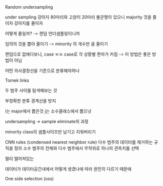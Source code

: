 Random undersampling

under sampling
강아지 80마리와 고양이 20마리 불균형이 있으니
majority 것을 줄이자 강아지를 줄이자

어떻게 줄일까?
-> 랜덤 언더샘플링이니까

임의의 것을 뽑아 줄이기 -> minority 의 개수만 큼 줄이기

랜덤으로 없애다보니, case ㅠㅛ case로 각 상황별 편차가 커짐
-> 이 방법은 좋은 방법이 아님

어떤 의사결정선을 기준으로 분류해야하나

Tomek links 

두 범주 사이를 탐색해보는 것

부정확한 분류 경계선을 방지

i는 major에서 뽑은것 j는 소수클래스에서 뽑으넛

undersampling -> sample eliminate의 과정

minority class의 샘플사이즈만 남기고 지워버리기



CNN rules (condensed nearest neighbor rule)
다수 범주의 데이터를 제거하는 규칙을 정의
소수 범주의 전체와 다수 범주에서 무작위로 하나의 관측치를 선택


멀리 떨어져있는 

데이터가 데이터공간내에서 어떻게 생겼나에 따라 완전히 다르기 때문에

One side selection (oss)
